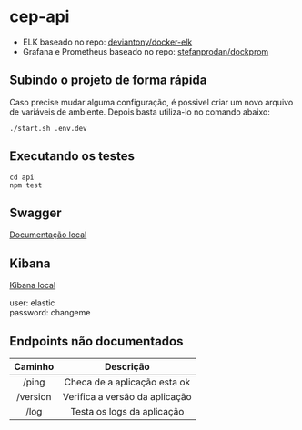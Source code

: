 # cep-api

- ELK baseado no repo: [deviantony/docker-elk](https://github.com/deviantony/docker-elk)
- Grafana e Prometheus baseado no repo: [stefanprodan/dockprom](https://github.com/stefanprodan/dockprom)

## Subindo o projeto de forma rápida

Caso precise mudar alguma configuração, é possivel criar um novo arquivo de variáveis de ambiente. Depois basta utiliza-lo no comando abaixo:

```shell
./start.sh .env.dev
```

## Executando os testes

```shell
cd api
npm test
```

## Swagger

[Documentação local](https://localhost:3001/docs)

## Kibana

[Kibana local](https://localhost:5601)

user: elastic<br>
password: changeme

## Endpoints não documentados

| Caminho  |           Descrição            |
| :------: | :----------------------------: |
|  /ping   |  Checa de a aplicação esta ok  |
| /version | Verifica a versão da aplicação |
|   /log   |   Testa os logs da aplicação   |
